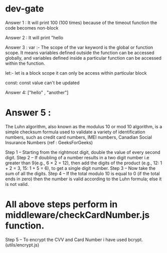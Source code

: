 # dev-gate

Answer 1 : It will print 100 (100 times) because of the timeout function the code becomes non-block

Answer 2 : It will print "hello

Answer 3 :
var :- The scope of the var keyword is the global or function scope. It means variables defined outside the function can be accessed globally, and variables defined inside a particular function can be accessed within the function.

let:- let is a block scope it can only be access within particular block

const: const value can't be updated

Answer 4: ["hello" , "another"]

# Answer 5 :

The Luhn algorithm, also known as the modulus 10 or mod 10 algorithm, is a simple checksum formula used to validate a variety of identification numbers, such as credit card numbers, IMEI numbers, Canadian Social Insurance Numbers (ref : GeeksForGeeks)

Step 1 – Starting from the rightmost digit, double the value of every second digit.
Step 2 – If doubling of a number results in a two digit number i.e greater than 9(e.g., 6 × 2 = 12), then add the digits of the product (e.g., 12: 1 + 2 = 3, 15: 1 + 5 = 6), to get a single digit number.
Step 3 – Now take the sum of all the digits.
Step 4 – If the total modulo 10 is equal to 0 (if the total ends in zero) then the number is valid according to the Luhn formula; else it is not valid.

# All above steps perform in middleware/checkCardNumber.js function.

Step 5 – To encrypt the CVV and Card Number i have used bcrypt. (utils/encrypt.js)
